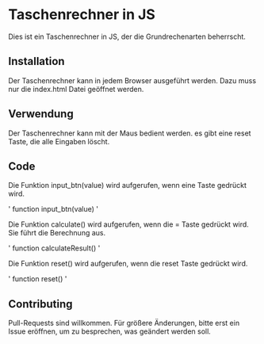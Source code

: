 # Taschenrechner in JS

Dies ist ein Taschenrechner in JS, der die Grundrechenarten beherrscht.


## Installation

Der Taschenrechner kann in jedem Browser ausgeführt werden.
Dazu muss nur die index.html Datei geöffnet werden.

## Verwendung

Der Taschenrechner kann mit der Maus bedient werden.
es gibt eine reset Taste, die alle Eingaben löscht.

## Code

Die Funktion input_btn(value) wird aufgerufen, wenn eine Taste gedrückt wird.

'
function input_btn(value)
'

Die Funktion calculate() wird aufgerufen, wenn die = Taste gedrückt wird. Sie führt die Berechnung aus.

'
function calculateResult()
'

Die Funktion reset() wird aufgerufen, wenn die reset Taste gedrückt wird.

'
function reset()
'

## Contributing
Pull-Requests sind willkommen. Für größere Änderungen, bitte erst ein Issue eröffnen, um zu besprechen, was geändert werden soll.




